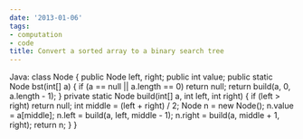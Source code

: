 ```yaml
---
date: '2013-01-06'
tags:
- computation
- code
title: Convert a sorted array to a binary search tree
---
```


Java: class Node { public Node left, right; public int value; public static Node bst(int[] a) { if (a == null || a.length == 0) return null; return build(a, 0, a.length - 1); } private static Node build(int[] a, int left, int right) { if (left > right) return null; int middle = (left + right) / 2; Node n = new Node(); n.value = a[middle]; n.left = build(a, left, middle - 1); n.right = build(a, middle + 1, right); return n; } }

